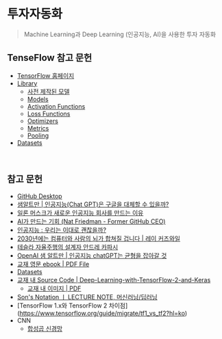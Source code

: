 # 투자자동화

> Machine Learning과 Deep Learning (인공지능, AI)을 사용한 투자 자동화

   

## TenseFlow 참고 문헌

- [TensorFlow 홈페이지](https://www.tensorflow.org/?hl=ko)
- [Library](https://www.tensorflow.org/api_docs/python/tf/keras)
  - [사전 제작된 모델](https://www.tensorflow.org/api_docs/python/tf/keras/applications)
  - [Models](https://www.tensorflow.org/api_docs/python/tf/keras/models)
  - [Activation Functions](https://www.tensorflow.org/api_docs/python/tf/keras/activations)
  - [Loss Functions](https://www.tensorflow.org/api_docs/python/tf/keras/losses)
  - [Optimizers](https://www.tensorflow.org/api_docs/python/tf/keras/optimizers)
  - [Metrics](https://www.tensorflow.org/api_docs/python/tf/keras/metrics)
  - [Pooling](https://keras.io/layers/pooling)
- [Datasets](https://github.com/tensorflow/datasets)

  

## 참고 문헌

- [GitHub Desktop](https://desktop.github.com/)
- [샘알트만 | 인공지능(Chat GPT)은 구글을 대체할 수 있을까?](https://youtu.be/cgfFg5s_wXs)
- [일론 머스크가 새로운 인공지능 회사를 만드는 이유](https://youtu.be/M5MT7dRo1I4)
- [AI가 만드는 기회 (Nat Friedman - Former GitHub CEO)](https://youtu.be/z47Hx-acRdU)
- [인공지능 : 우리는 이대로 괜찮을까?](https://youtu.be/FuIsdCHPoDs)
- [2030년에는 컴퓨터와 사람의 뇌가 합쳐질 겁니다 | 레이 커즈와일](https://youtu.be/uc66zrI28UY)
- [테슬라 자율주행의 설계자 안드레 카파시](https://youtu.be/ay8E_moegfk)
- [OpenAI 샘 알트만 | 인공지능 chatGPT는 균형을 잡아갈 것](https://youtu.be/vZ8J36xrK3s)
- [교재 영문 ebook | PDF File](https://download.packt.com/free-ebook/9781838823412)
- [Datasets](https://github.com/tensorflow/datasets)
- [교재 내 Source Code | Deep-Learning-with-TensorFlow-2-and-Keras](https://github.com/PacktPublishing/Deep-Learning-with-TensorFlow-2-and-keras)
  - [교재 내 이미지 | PDF](https://static.packt-cdn.com/downloads/9781838823412_ColorImages.pdf)
- [Son's Notation ㅣ LECTURE NOTE, 머신러닝/딥러닝](https://sonsnotation.blogspot.com/)
- [TensorFlow 1.x와 TensorFlow 2 차이점] (https://www.tensorflow.org/guide/migrate/tf1_vs_tf2?hl=ko)
- CNN
  - [합성곱 신경망](https://www.tensorflow.org/tutorials/images/cnn?hl=ko)

  